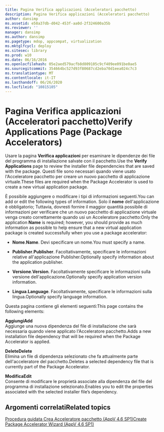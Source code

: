 ```yaml
---
title: Pagina Verifica applicazioni (Acceleratori pacchetto)
description: Pagina Verifica applicazioni (Acceleratori pacchetto)
author: dansimp
ms.assetid: e58a37db-d042-453f-aa0d-2f324600a35b
ms.reviewer: ''
manager: dansimp
ms.author: dansimp
ms.pagetype: mdop, appcompat, virtualization
ms.mktglfcycl: deploy
ms.sitesec: library
ms.prod: w10
ms.date: 06/16/2016
ms.openlocfilehash: 05e2aed579acfb8d809105c9cf409ee091be0ae5
ms.sourcegitcommit: 354664bc527d93f80687cd2eba70d1eea024c7c3
ms.translationtype: MT
ms.contentlocale: it-IT
ms.lasthandoff: 06/26/2020
ms.locfileid: "10815105"
---
```

# <span data-ttu-id="95b33-103">Pagina Verifica applicazioni (Acceleratori pacchetto)</span><span class="sxs-lookup"><span data-stu-id="95b33-103">Verify Applications Page (Package Accelerators)</span></span>


<span data-ttu-id="95b33-104">Usare la pagina **Verifica applicazioni** per esaminare le dipendenze dei file del programma di installazione salvate con il pacchetto.</span><span class="sxs-lookup"><span data-stu-id="95b33-104">Use the **Verify Applications** page to review the installer file dependencies that are saved with the package.</span></span> <span data-ttu-id="95b33-105">Questi file sono necessari quando viene usato l'Acceleratore pacchetto per creare un nuovo pacchetto di applicazione virtuale.</span><span class="sxs-lookup"><span data-stu-id="95b33-105">These files are required when the Package Accelerator is used to create a new virtual application package.</span></span>

<span data-ttu-id="95b33-106">È possibile aggiungere o modificare i tipi di informazioni seguenti.</span><span class="sxs-lookup"><span data-stu-id="95b33-106">You can add or edit the following types of information.</span></span> <span data-ttu-id="95b33-107">Solo il **nome** dell'applicazione è obbligatorio; Tuttavia, dovresti fornire il maggior quantità possibile di informazioni per verificare che un nuovo pacchetto di applicazione virtuale venga creato correttamente quando usi un Acceleratore pacchetto:</span><span class="sxs-lookup"><span data-stu-id="95b33-107">Only the application **Name** is required; however, you should provide as much information as possible to help ensure that a new virtual application package is created successfully when you use a package accelerator:</span></span>

-   <span data-ttu-id="95b33-108">**Nome**.</span><span class="sxs-lookup"><span data-stu-id="95b33-108">**Name**.</span></span> <span data-ttu-id="95b33-109">Devi specificare un nome.</span><span class="sxs-lookup"><span data-stu-id="95b33-109">You must specify a name.</span></span>

-   <span data-ttu-id="95b33-110">**Publisher**.</span><span class="sxs-lookup"><span data-stu-id="95b33-110">**Publisher**.</span></span> <span data-ttu-id="95b33-111">Facoltativamente, specificare le informazioni relative all'applicazione Publisher.</span><span class="sxs-lookup"><span data-stu-id="95b33-111">Optionally specify information about the application publisher.</span></span>

-   <span data-ttu-id="95b33-112">**Versione**.</span><span class="sxs-lookup"><span data-stu-id="95b33-112">**Version**.</span></span> <span data-ttu-id="95b33-113">Facoltativamente specificare le informazioni sulla versione dell'applicazione.</span><span class="sxs-lookup"><span data-stu-id="95b33-113">Optionally specify application version information.</span></span>

-   <span data-ttu-id="95b33-114">**Lingua**.</span><span class="sxs-lookup"><span data-stu-id="95b33-114">**Language**.</span></span> <span data-ttu-id="95b33-115">Facoltativamente, specificare le informazioni sulla lingua.</span><span class="sxs-lookup"><span data-stu-id="95b33-115">Optionally specify language information.</span></span>

<span data-ttu-id="95b33-116">Questa pagina contiene gli elementi seguenti:</span><span class="sxs-lookup"><span data-stu-id="95b33-116">This page contains the following elements:</span></span>

<a href="" id="add"></a>**<span data-ttu-id="95b33-117">Aggiungi</span><span class="sxs-lookup"><span data-stu-id="95b33-117">Add</span></span>**  
<span data-ttu-id="95b33-118">Aggiunge una nuova dipendenza del file di installazione che sarà necessaria quando viene applicato l'Acceleratore pacchetto.</span><span class="sxs-lookup"><span data-stu-id="95b33-118">Adds a new installation file dependency that will be required when the Package Accelerator is applied.</span></span>

<a href="" id="delete"></a>**<span data-ttu-id="95b33-119">Delete</span><span class="sxs-lookup"><span data-stu-id="95b33-119">Delete</span></span>**  
<span data-ttu-id="95b33-120">Elimina un file di dipendenza selezionato che fa attualmente parte dell'acceleratore del pacchetto.</span><span class="sxs-lookup"><span data-stu-id="95b33-120">Deletes a selected dependency file that is currently part of the Package Accelerator.</span></span>

<a href="" id="edit"></a>**<span data-ttu-id="95b33-121">Modifica</span><span class="sxs-lookup"><span data-stu-id="95b33-121">Edit</span></span>**  
<span data-ttu-id="95b33-122">Consente di modificare le proprietà associate alla dipendenza del file del programma di installazione selezionato.</span><span class="sxs-lookup"><span data-stu-id="95b33-122">Enables you to edit the properties associated with the selected installer file’s dependency.</span></span>

## <span data-ttu-id="95b33-123">Argomenti correlati</span><span class="sxs-lookup"><span data-stu-id="95b33-123">Related topics</span></span>


[<span data-ttu-id="95b33-124">Procedura guidata Crea Acceleratore pacchetto (AppV 4.6 SP1)</span><span class="sxs-lookup"><span data-stu-id="95b33-124">Create Package Accelerator Wizard (AppV 4.6 SP1)</span></span>](create-package-accelerator-wizard--appv-46-sp1-.md)

 

 





